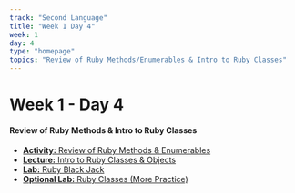 ```yaml
---
track: "Second Language"
title: "Week 1 Day 4"
week: 1
day: 4
type: "homepage"
topics: "Review of Ruby Methods/Enumerables & Intro to Ruby Classes"
---
```


# Week 1 - Day 4

#### Review of Ruby Methods & Intro to Ruby Classes 

- [**Activity:** Review of Ruby Methods & Enumerables](/second-language/week-1/day-4/lecture-materials/ruby-methods-and-enumerables)
- [**Lecture:** Intro  to Ruby Classes & Objects](/second-language/week-1/day-4/lecture-materials/ruby-classes)
- [**Lab:** Ruby Black Jack](/second-language/week-1/day-4/labs/ruby-blackjack)
- [**Optional Lab:** Ruby Classes (More Practice)](/second-language/week-1/day-4/labs/ruby-classes-lab)






